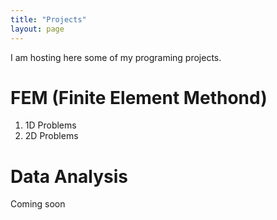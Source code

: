 ```yaml
---
title: "Projects"
layout: page
---
```

 I am hosting here some of my programing projects.



# FEM (Finite Element Methond)
1. 1D Problems
2. 2D Problems

# Data Analysis 
Coming soon 
